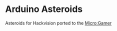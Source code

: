 # Arduino Asteroids

Asteroids for Hackvision ported to the
[Micro:Gamer](https://hackaday.io/project/47760-microgamer)

